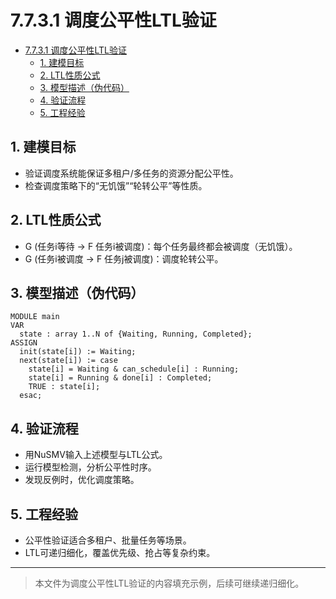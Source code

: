 # 7.7.3.1 调度公平性LTL验证


<!-- TOC START -->

- [7.7.3.1 调度公平性LTL验证](#7731-调度公平性ltl验证)
  - [1. 建模目标](#1-建模目标)
  - [2. LTL性质公式](#2-ltl性质公式)
  - [3. 模型描述（伪代码）](#3-模型描述伪代码)
  - [4. 验证流程](#4-验证流程)
  - [5. 工程经验](#5-工程经验)

<!-- TOC END -->

## 1. 建模目标

- 验证调度系统能保证多租户/多任务的资源分配公平性。
- 检查调度策略下的“无饥饿”“轮转公平”等性质。

## 2. LTL性质公式

- G (任务i等待 -> F 任务i被调度)：每个任务最终都会被调度（无饥饿）。
- G (任务i被调度 -> F 任务j被调度)：调度轮转公平。

## 3. 模型描述（伪代码）

```smv
MODULE main
VAR
  state : array 1..N of {Waiting, Running, Completed};
ASSIGN
  init(state[i]) := Waiting;
  next(state[i]) := case
    state[i] = Waiting & can_schedule[i] : Running;
    state[i] = Running & done[i] : Completed;
    TRUE : state[i];
  esac;
```

## 4. 验证流程

- 用NuSMV输入上述模型与LTL公式。
- 运行模型检测，分析公平性时序。
- 发现反例时，优化调度策略。

## 5. 工程经验

- 公平性验证适合多租户、批量任务等场景。
- LTL可递归细化，覆盖优先级、抢占等复杂约束。

---
> 本文件为调度公平性LTL验证的内容填充示例，后续可继续递归细化。
